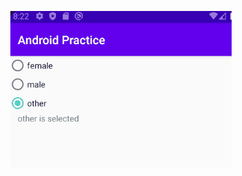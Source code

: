 <p align="center">
<img src="https://github.com/Jianmin0105/images/blob/master/radiobutton-demo.gif" weight="50%" height="50%" />
</p>
